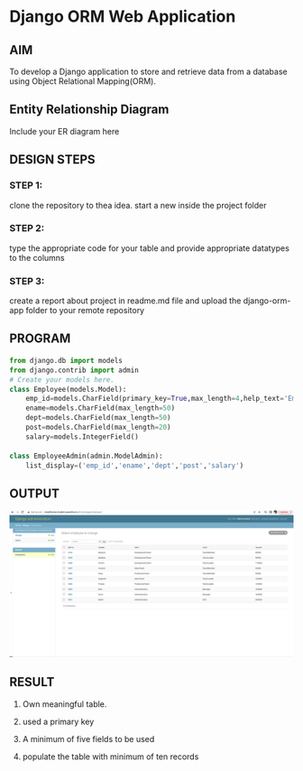 # Django ORM Web Application

## AIM
To develop a Django application to store and retrieve data from a database using Object Relational Mapping(ORM).

## Entity Relationship Diagram

Include your ER diagram here

## DESIGN STEPS

### STEP 1:

clone the repository to thea idea. start a new inside the project folder

### STEP 2:

type the appropriate code for your table and provide appropriate datatypes to the columns

### STEP 3:

create a report about project in readme.md file and upload the django-orm-app folder to your remote repository

## PROGRAM

````python
from django.db import models
from django.contrib import admin
# Create your models here.
class Employee(models.Model):
    emp_id=models.CharField(primary_key=True,max_length=4,help_text='Employee ID')
    ename=models.CharField(max_length=50)
    dept=models.CharField(max_length=50)
    post=models.CharField(max_length=20)
    salary=models.IntegerField()

class EmployeeAdmin(admin.ModelAdmin):
    list_display=('emp_id','ename','dept','post','salary')
````

## OUTPUT

![output](./output.png)

## RESULT
1. Own meaningful table.

2. used a primary key

3. A minimum of five fields to be used

4. populate the table with minimum of ten records
